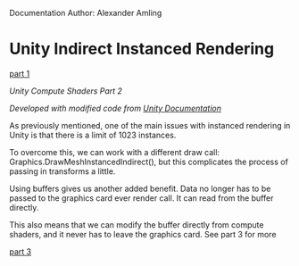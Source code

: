 Documentation Author: Alexander Amling

# Unity Indirect Instanced Rendering

[part 1](https://github.com/IGME-RIT/unity-instanced-rendering)

*Unity Compute Shaders Part 2*

*Developed with modified code from [Unity Documentation](https://docs.unity3d.com/ScriptReference/Graphics.DrawMeshInstancedIndirect.html)*

As previously mentioned, one of the main issues with instanced rendering in Unity is that there is a limit of 1023 instances.

To overcome this, we can work with a different draw call: Graphics.DrawMeshInstancedIndirect(), but this complicates the process of passing in transforms a little.



Using buffers gives us another added benefit. Data no longer has to be passed to the graphics card ever render call. It can read from the buffer directly.

This also means that we can modify the buffer directly from compute shaders, and it never has to leave the graphics card. See part 3 for more

[part 3]()
